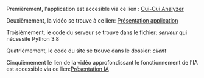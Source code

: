 Premièrement, l'application est accesible via ce lien : [Cui-Cui Analyzer](https://cui-cui.ml)


Deuxièmement, la vidéo se trouve à ce lien: [Présentation application]()


Troisièmement, le code du serveur se trouve dans le fichier: *serveur* qui nécessite Python 3.8 


Quatrièmement, le code du site se trouve dans le dossier: *client*


Cinquièmement le lien de la vidéo approfondissant le fonctionnement de l'IA est accessible via ce lien:[Présentation IA](https://youtu.be/V0IeZ-uRZok)


